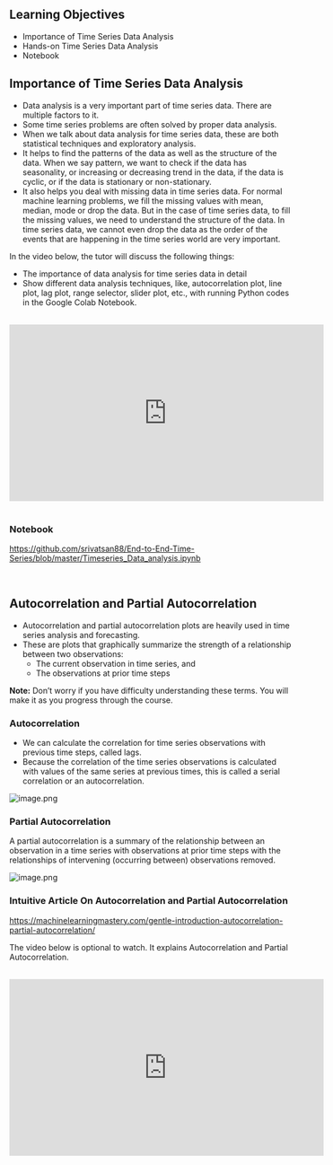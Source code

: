 ## Learning Objectives

* Importance of Time Series Data Analysis
* Hands-on Time Series Data Analysis
* Notebook


## Importance of Time Series Data Analysis

* Data analysis is a very important part of time series data. There are multiple factors to it.
* Some time series problems are often solved by proper data analysis.
* When we talk about data analysis for time series data, these are both statistical techniques and exploratory analysis.
* It helps to find the patterns of the data as well as the structure of the data. When we say pattern, we want to check if the data has seasonality, or increasing or decreasing trend in the data, if the data is cyclic, or if the data is stationary or non-stationary.
* It also helps you deal with missing data in time series data. For normal machine learning problems, we fill the missing values with mean, median, mode or drop the data. But in the case of time series data, to fill the missing values, we need to understand the structure of the data. In time series data, we cannot even drop the data as the order of the events that are happening in the time series world are very important.

​In the video below, the tutor will discuss the following things:
* The importance of data analysis for time series data in
detail
* Show different data analysis techniques, like,
autocorrelation plot, line plot, lag plot, range selector,
slider plot, etc., with running Python codes in the Google
Colab Notebook.
​
​









​<iframe width="560" height="315" src="https://www.youtube.com/embed/3sH1kisAK9s" title="YouTube video player" frameborder="0" allow="accelerometer; autoplay; clipboard-write; encrypted-media; gyroscope; picture-in-picture" allowfullscreen></iframe>
​













### Notebook
https://github.com/srivatsan88/End-to-End-Time-Series/blob/master/Timeseries_Data_analysis.ipynb

​
​

## Autocorrelation and Partial Autocorrelation

* Autocorrelation and partial autocorrelation plots are heavily used in time series analysis and forecasting.
* These are plots that graphically summarize the strength of a relationship between two observations:
  * The current observation in time series, and 
  * The observations at prior time steps

**Note:** Don’t worry if you have difficulty understanding these terms. You will make it as you progress ​through the course.

### Autocorrelation

* We can calculate the correlation for time series observations with previous time steps, called lags. 
* Because the correlation of the time series observations is calculated with values of the same series at previous times, this is called a serial correlation or an autocorrelation.









​![image.png](https://dphi-live.s3.amazonaws.com/media_uploads/image_c5cb3376eb604260ac6000189823cda2.png)
​
​




### Partial Autocorrelation

A partial autocorrelation is a summary of the relationship
between an observation in a time series with observations at
prior time steps with the relationships of intervening
(occurring between) observations removed.










![image.png](https://dphi-live.s3.amazonaws.com/media_uploads/image_be0d7019b3524d6db9dbebdd15220132.png)
​






### Intuitive Article On Autocorrelation and Partial Autocorrelation​
https://machinelearningmastery.com/gentle-introduction-autocorrelation-partial-autocorrelation/

The video below is optional to watch. It explains Autocorrelation and Partial Autocorrelation.

​
​
​<iframe width="560" height="315" src="https://www.youtube.com/embed/DeORzP0go5I" title="YouTube video player" frameborder="0" allow="accelerometer; autoplay; clipboard-write; encrypted-media; gyroscope; picture-in-picture" allowfullscreen></iframe>
